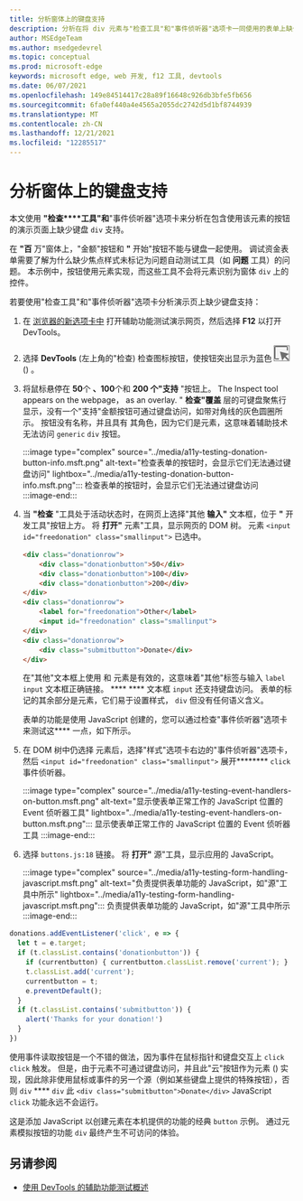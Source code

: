 ```yaml
---
title: 分析窗体上的键盘支持
description: 分析在将 div 元素与"检查工具"和"事件侦听器"选项卡一同使用的表单上缺少键盘支持。
author: MSEdgeTeam
ms.author: msedgedevrel
ms.topic: conceptual
ms.prod: microsoft-edge
keywords: microsoft edge, web 开发, f12 工具, devtools
ms.date: 06/07/2021
ms.openlocfilehash: 149e84514417c28a89f16648c926db3bfe5fb656
ms.sourcegitcommit: 6fa0ef440a4e4565a2055dc2742d5d1bf8744939
ms.translationtype: MT
ms.contentlocale: zh-CN
ms.lasthandoff: 12/21/2021
ms.locfileid: "12285517"
---
```

# <a name="analyze-keyboard-support-on-forms"></a>分析窗体上的键盘支持

本文使用 **"检查****工具"和**"事件侦听器"选项卡来分析在包含使用该元素的按钮的演示页面上缺少键盘 `div` 支持。

在 **"百** 万"窗体上，"金额"按钮和 **"** 开始"按钮不能与键盘一起使用。  调试资金表单需要了解为什么缺少焦点样式未标记为问题自动测试工具（如 **问题** 工具）的问题。  本示例中，按钮使用元素实现，而这些工具不会将元素识别为窗体 `div` 上的控件。

若要使用"检查工具"和"事件侦听器"选项卡分析演示页上缺少键盘支持：

<!-- 1. Inspect tool: Accessibility section: keyboard-focusable row -->

1.  在 [浏览器的新选项卡中](https://microsoftedge.github.io/DevToolsSamples/a11y-testing/page-with-errors.html) 打开辅助功能测试演示网页，然后选择 **F12** 以打开 DevTools。

1.  选择 **DevTools** (左上角的"检查) 检查图标按钮，使按钮突出显示为蓝色 ![ ](../media/inspect-icon.msft.png) () 。

1.  将鼠标悬停在 **50**个 **、100**个和 **200 个"支持** "按钮上。  The Inspect tool appears on the webpage， as an overlay.  " **检查"覆盖** 层的可键盘聚焦行显示，没有一个"支持"金额按钮可通过键盘访问，如带对角线的灰色圆圈所示。  按钮没有名称，并且具有 其角色，因为它们是元素，这意味着辅助技术无法访问 `generic` `div` 按钮。

    :::image type="complex" source="../media/a11y-testing-donation-button-info.msft.png" alt-text="检查表单的按钮时，会显示它们无法通过键盘访问" lightbox="../media/a11y-testing-donation-button-info.msft.png":::
        检查表单的按钮时，会显示它们无法通过键盘访问
    :::image-end:::

1.  当 **"检查** "工具处于活动状态时，在网页上选择"其他 **输入"** 文本框，位于 **"** 开发工具"按钮上方。  将 **打开"** 元素"工具，显示网页的 DOM 树。  元素 `<input id="freedonation" class="smallinput">` 已选中。

    ```html
    <div class="donationrow">
        <div class="donationbutton">50</div>
        <div class="donationbutton">100</div>
        <div class="donationbutton">200</div>
    </div>
    <div class="donationrow">
        <label for="freedonation">Other</label>
        <input id="freedonation" class="smallinput">
    </div>
    <div class="donationrow">
        <div class="submitbutton">Donate</div>
    </div>
    ```

    在"其他"文本框上使用 和 元素是有效的，这意味着"其他"标签与输入 `label` `input` 文本框正确链接。 **** ****  文本框 `input` 还支持键盘访问。  表单的标记的其余部分是元素，它们易于设置样式， `div` 但没有任何语义含义。

    <!-- 2. Elements tool: Event Listeners tab -->

    表单的功能是使用 JavaScript 创建的，您可以通过检查"事件侦听器"选项卡来测试这**** 一点，如下所示。

1.  在 DOM 树中仍选择 元素后，选择"样式"选项卡右边的"事件侦听器"选项卡，然后 `<input id="freedonation" class="smallinput">` 展开******** `click` 事件侦听器。

    :::image type="complex" source="../media/a11y-testing-event-handlers-on-button.msft.png" alt-text="显示使表单正常工作的 JavaScript 位置的 Event 侦听器工具" lightbox="../media/a11y-testing-event-handlers-on-button.msft.png":::
        显示使表单正常工作的 JavaScript 位置的 Event 侦听器工具
    :::image-end:::

1.  选择 `buttons.js:18` 链接。  将 **打开"** 源"工具，显示应用的 JavaScript。

    :::image type="complex" source="../media/a11y-testing-form-handling-javascript.msft.png" alt-text="负责提供表单功能的 JavaScript，如&quot;源&quot;工具中所示" lightbox="../media/a11y-testing-form-handling-javascript.msft.png":::
        负责提供表单功能的 JavaScript，如"源"工具中所示
    :::image-end:::

```javascript
donations.addEventListener('click', e => {
  let t = e.target;
  if (t.classList.contains('donationbutton')) {
    if (currentbutton) { currentbutton.classList.remove('current'); }
    t.classList.add('current');
    currentbutton = t;
    e.preventDefault();
  }
  if (t.classList.contains('submitbutton')) {
    alert('Thanks for your donation!')
  }
})
```

使用事件读取按钮是一个不错的做法，因为事件在鼠标指针和键盘交互上 `click` `click` 触发。  但是，由于元素不可通过键盘访问，并且此"云"按钮作为元素 () 实现，因此除非使用鼠标或事件的另一个源（例如某些键盘上提供的特殊按钮），否则 `div` **** `div` 此 `<div class="submitbutton">Donate</div>` JavaScript `click` 功能永远不会运行。

这是添加 JavaScript 以创建元素在本机提供的功能的经典 `button` 示例。  通过元素模拟按钮的功能 `div` 最终产生不可访问的体验。


<!-- ====================================================================== -->
## <a name="see-also"></a>另请参阅

*  [使用 DevTools 的辅助功能测试概述](accessibility-testing-in-devtools.md)
